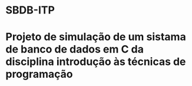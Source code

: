 # SBDB-ITP
<h1>Projeto de simulação de um sistama de banco de dados em C da disciplina introdução às técnicas de programação</h1>


